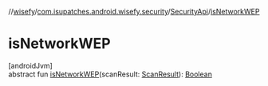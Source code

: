 //[wisefy](../../../index.md)/[com.isupatches.android.wisefy.security](../index.md)/[SecurityApi](index.md)/[isNetworkWEP](is-network-w-e-p.md)

# isNetworkWEP

[androidJvm]\
abstract fun [isNetworkWEP](is-network-w-e-p.md)(scanResult: [ScanResult](https://developer.android.com/reference/kotlin/android/net/wifi/ScanResult.html)): [Boolean](https://kotlinlang.org/api/latest/jvm/stdlib/kotlin/-boolean/index.html)
